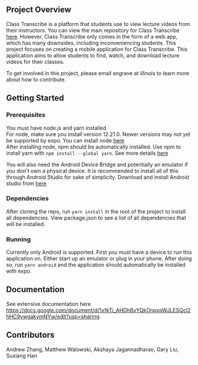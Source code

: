 ## Project Overview
Class Transcribe is a platform that students use to view lecture videos from their instructors. You can view the main repository for Class Transcribe [here](https://github.com/classtranscribe). However, Class Transcribe only comes in the form of a web app, which has many downsides, including inconveniencing students. This project focuses on creating a mobile application for Class Transcribe. This application aims to allow students to find, watch, and download lecture videos for their classes.

To get involved in this project, please email angrave at illinois to learn more about how to contribute.

## Getting Started
### Prerequisites
You must have node.js and yarn installed. \
For node, make sure you install version 12.21.0. Newer versions may not yet be supported by expo. You can install node [here](https://nodejs.org/en/blog/release/v12.21.0/) \
After installing node, npm should be automatically installed. Use npm to install yarn with `npm install --global yarn`. See more details [here](https://classic.yarnpkg.com/en/docs/install/#windows-stable)

You will also need the Android Device Bridge and potentially an emulator if you don't own a physical device. It is recommended to install all of this through Android Studio for sake of simplicity. Download and install Android studio from [here](https://developer.android.com/studio/?gclid=CjwKCAjw7diEBhB-EiwAskVi13Wj1U0mZxs7_MaFBeVA9NBgrBwLXBHQXV3OqOCac42s21GPZAW9_BoC8twQAvD_BwE&gclsrc=aw.ds)

### Dependencies
After cloning the repo, run `yarn install` in the root of the project to install all dependencies. View package.json to see a list of all dependencies that will be installed.

### Running
Currently only Android is supported. First you must have a device to run this application on. Either start up an emulator or plug in your phone. After doing so, run `yarn android` and the application should automatically be installed with expo.

## Documentation
See extensive documentation here
https://docs.google.com/document/d/1xfkTi_AHDhBvYQkOnpxpWJLESQcI2hHC9ywgakymNYw/edit?usp=sharing.

## Contributors
Andrew Zhang, Matthew Walowski, Akshaya Jagannadharao, Gary Liu, Suxiang Han
